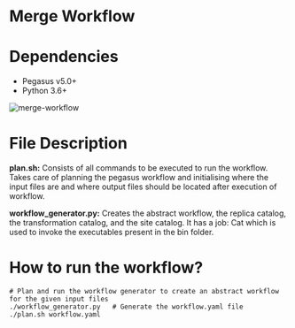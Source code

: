 # Merge Workflow 

# Dependencies
- Pegasus v5.0+
- Python 3.6+

![merge-workflow](https://user-images.githubusercontent.com/36110304/212752962-59adc85a-ab1d-481a-bf30-13791df85428.png)

# File Description

<b>plan.sh:</b> Consists of all commands to be executed to run the workflow. Takes care of planning the pegasus workflow and initialising where the input files are and where output files should be located after execution of workflow. 

<b>workflow_generator.py:</b> Creates the abstract workflow, the replica catalog, the transformation catalog, and the site catalog. It has a job: Cat which is used to invoke the executables present in the bin folder.

# How to run the workflow?
```
# Plan and run the workflow generator to create an abstract workflow for the given input files
./workflow_generator.py   # Generate the workflow.yaml file
./plan.sh workflow.yaml
```
